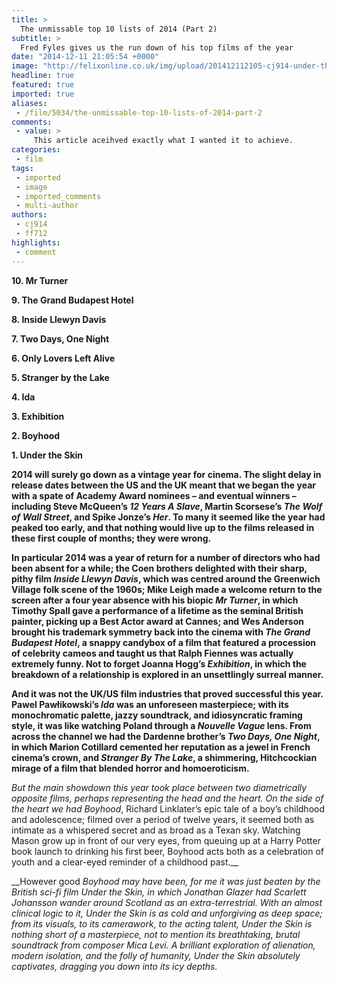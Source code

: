 ```yaml
---
title: >
  The unmissable top 10 lists of 2014 (Part 2)
subtitle: >
  Fred Fyles gives us the run down of his top films of the year
date: "2014-12-11 21:05:54 +0000"
image: "http://felixonline.co.uk/img/upload/201412112105-cj914-under-the-skin-cmyk.jpg"
headline: true
featured: true
imported: true
aliases:
 - /film/5034/the-unmissable-top-10-lists-of-2014-part-2
comments:
 - value: >
     This article aceihved exactly what I wanted it to achieve.
categories:
 - film
tags:
 - imported
 - image
 - imported_comments
 - multi-author
authors:
 - cj914
 - ff712
highlights:
 - comment
---
```


__10. Mr Turner__

__9. The Grand Budapest Hotel__

__8. Inside Llewyn Davis__

__7. Two Days, One Night__

__6. Only Lovers Left Alive__

__5. Stranger by the Lake__

__4. Ida__

__3. Exhibition__

__2. Boyhood__

__1. Under the Skin__

__2014 will surely go down as a vintage year for cinema. The slight delay in release dates between the US and the UK meant that we began the year with a spate of Academy Award nominees – and eventual winners – including Steve McQueen’s _12 Years A Slave_, Martin Scorsese’s _The Wolf of Wall Street_, and Spike Jonze’s _Her_. To many it seemed like the year had peaked too early, and that nothing would live up to the films released in these first couple of months; they were wrong.__

__In particular 2014 was a year of return for a number of directors who had been absent for a while; the Coen brothers delighted with their sharp, pithy film _Inside Llewyn Davis_, which was centred around the Greenwich Village folk scene of the 1960s; Mike Leigh made a welcome return to the screen after a four year absence with his biopic _Mr Turner_, in which Timothy Spall gave a performance of a lifetime as the seminal British painter, picking up a Best Actor award at Cannes; and Wes Anderson brought his trademark symmetry back into the cinema with _The Grand Budapest Hotel_, a snappy candybox of a film that featured a procession of celebrity cameos and taught us that Ralph Fiennes was actually extremely funny. Not to forget Joanna Hogg’s _Exhibition_, in which the breakdown of a relationship is explored in an unsettlingly surreal manner.__

__And it was not the UK/US film industries that proved successful this year. Pawel Pawłikowski’s _Ida_ was an unforeseen masterpiece; with its monochromatic palette, jazzy soundtrack, and idiosyncratic framing style, it was like watching Poland through a _Nouvelle Vague_ lens. From across the channel we had the Dardenne brother’s _Two Days, One Night_, in which Marion Cotillard cemented her reputation as a jewel in French cinema’s crown, and _Stranger By The Lake_, a shimmering, Hitchcockian mirage of a film that blended horror and homoeroticism.__

__But the main showdown this year took place between two diametrically opposite films, perhaps representing the head and the heart. On the side of the heart we had_ Boyhood_, Richard Linklater’s epic tale of a boy’s childhood and adolescence; filmed over a period of twelve years, it seemed both as intimate as a whispered secret and as broad as a Texan sky. Watching Mason grow up in front of our very eyes, from queuing up at a Harry Potter book launch to drinking his first beer, Boyhood acts both as a celebration of youth and a clear-eyed reminder of a childhood past.__

__However good _Boyhood _may have been, for me it was just beaten by the British sci-fi film _Under the Skin_, in which Jonathan Glazer had Scarlett Johansson wander around Scotland as an extra-terrestrial. With an almost clinical logic to it, _Under the Skin_ is as cold and unforgiving as deep space; from its visuals, to its camerawork, to the acting talent, _Under the Skin_ is nothing short of a masterpiece, not to mention its breathtaking, brutal soundtrack from composer Mica Levi. A brilliant exploration of alienation, modern isolation, and the folly of humanity, Under the Skin absolutely captivates, dragging you down into its icy depths.__
